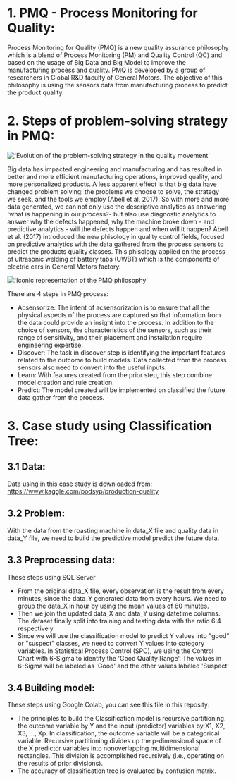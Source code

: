 # 1. PMQ - Process Monitoring for Quality:
Process Monitoring for Quality (PMQ) is a new quality assurance philosophy which is a blend of Process Monitoring (PM) and Quality Control (QC) and based on the usage of 
Big Data and Big Model to improve the manufacturing process and quality. PMQ is developed by a group of researchers in Global R&D faculty of General Motors. 
The objective of this philosophy is using the sensors data from manufacturing process to predict the product quality. 
# 2. Steps of problem-solving strategy in PMQ:
!['Evolution of the problem-solving strategy in the quality movement'](https://user-images.githubusercontent.com/65806329/119638497-ebe88280-be40-11eb-8169-e96afb866423.png)


Big data has impacted engineering and manufacturing and has resulted in better and more efficient manufacturing operations, improved quality, and more personalized products. A less apparent effect is that big data have changed problem solving: the problems we choose to solve, the strategy we seek, and the tools we employ (Abell et al, 2017). So with more and more data generated, we can not only use the descriptive analytics as answering 'what is happening in our process?- but also use diagnostic analytics to answer why the defects happened, why the machine broke down - and predictive analytics - will the defects happen and when will it happen? Abell et al. (2017) introduced the new phisology in quality control fields, focused on predictive analytics with the data gathered from the process sensors to predict the products quality classes. This phisology applied on the process of ultrasonic welding of battery tabs (UWBT) which is the components of electric cars in General Motors factory.

!['Iconic representation of the PMQ philosophy'](https://user-images.githubusercontent.com/65806329/119639164-8b0d7a00-be41-11eb-9574-23b1ec731974.png)

There are 4 steps in PMQ process:
* Acsensorize: The intent of acsensorization is to ensure that all the physical aspects of the process are captured so that information from the data could provide an insight into the process. In addition to the choice of sensors, the characteristics of the sensors, such as their range of sensitivity, and their placement and installation require
engineering expertise.
* Discover: The task in discover step is identifying the important features related to the outcome to build models. Data collected from the process sensors also need to convert into the useful inputs. 
* Learn: With features created from the prior step, this step combine model creation and rule creation.
* Predict: The model created will be implemented on classified the future data gather from the process.

# 3. Case study using Classification Tree:
## 3.1 Data:
Data using in this case study is downloaded from: https://www.kaggle.com/podsyp/production-quality

## 3.2 Problem:
With the data from the roasting machine in data_X file and quality data in data_Y file, we need to build the predictive model predict the future data.

## 3.3 Preprocessing data:
These steps using SQL Server
* From the original data_X file, every observation is the result from every minutes, since the data_Y generated data from every hours. We need to group the data_X in hour by using the mean values of 60 minutes.
* Then we join the updated data_X and data_Y using datetime columns. The dataset finally split into training and testing data with the ratio 6:4 respectively.
* Since we will use the classification model to predict Y values into "good" or "suspect" classes, we need to convert Y values into category variables. In Statistical Process Control (SPC), we using the Control Chart with 6-Sigma to identify the 'Good Quality Range'. The values in 6-Sigma will be labeled as 'Good' and the other values labeled 'Suspect'
## 3.4 Building model:
These steps using Google Colab, you can see this file in this reposity:
* The principles to build the Classification model is recursive partitioning. the outcome variable by Y and the input (predictor) variables by X1, X2, X3, …, Xp. In
classification, the outcome variable will be a categorical variable. Recursive partitioning divides up the p-dimensional space of the X predictor variables into nonoverlapping multidimensional rectangles. This division is accomplished recursively (i.e., operating on the results of prior divisions).
* The accuracy of classification tree is evaluated by confusion matrix.

